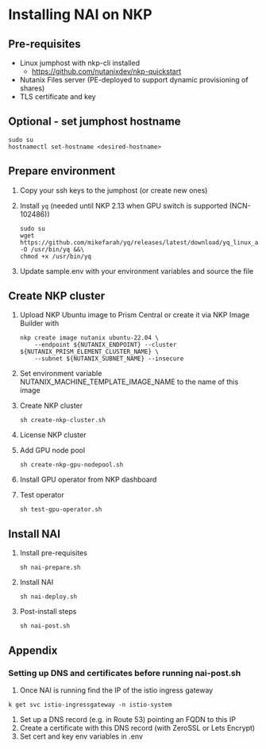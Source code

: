 
# Installing NAI on NKP

## Pre-requisites
- Linux jumphost with nkp-cli installed
  - https://github.com/nutanixdev/nkp-quickstart
- Nutanix Files server (PE-deployed to support dynamic provisioning of shares)
- TLS certificate and key

## Optional - set jumphost hostname
```
sudo su
hostnamectl set-hostname <desired-hostname>
```

## Prepare environment
1. Copy your ssh keys to the jumphost (or create new ones)
1. Install `yq` (needed until NKP 2.13 when GPU switch is supported (NCN-102486))
    ```
    sudo su
    wget https://github.com/mikefarah/yq/releases/latest/download/yq_linux_amd64 -O /usr/bin/yq &&\
    chmod +x /usr/bin/yq
    ```

1. Update sample.env with your environment variables and source the file

## Create NKP cluster
1. Upload NKP Ubuntu image to Prism Central or create it via NKP Image Builder with

    ```
    nkp create image nutanix ubuntu-22.04 \
        --endpoint ${NUTANIX_ENDPOINT} --cluster ${NUTANIX_PRISM_ELEMENT_CLUSTER_NAME} \
        --subnet ${NUTANIX_SUBNET_NAME} --insecure
    ```

1. Set environment variable NUTANIX_MACHINE_TEMPLATE_IMAGE_NAME to the name of this image
1. Create NKP cluster

    ```
    sh create-nkp-cluster.sh
    ```
1. License NKP cluster
1. Add GPU node pool
    ```
    sh create-nkp-gpu-nodepool.sh
    ```
1. Install GPU operator from NKP dashboard 
1. Test operator

    ```
    sh test-gpu-operator.sh
    ```

## Install NAI
1. Install pre-requisites
   
   ```
   sh nai-prepare.sh
   ```

1. Install NAI

    ```
    sh nai-deploy.sh
    ```
1. Post-install steps
   ```
   sh nai-post.sh
   ```

## Appendix

### Setting up DNS and certificates before running nai-post.sh
1. Once NAI is running find the IP of the istio ingress gateway

```
k get svc istio-ingressgateway -n istio-system
```

1. Set up a DNS record (e.g. in Route 53) pointing an FQDN to this IP
1. Create a certificate with this DNS record (with ZeroSSL or Lets Encrypt)
1. Set cert and key env variables in .env
